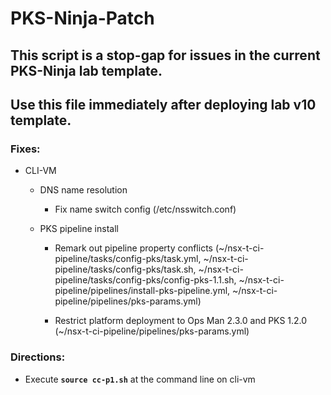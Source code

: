 # PKS-Ninja-Patch

## This script is a stop-gap for issues in the current PKS-Ninja lab template.

## Use this file immediately after deploying lab v10 template.

### Fixes:

- CLI-VM
  - DNS name resolution
    - Fix name switch config (/etc/nsswitch.conf)
    
  - PKS pipeline install
    - Remark out pipeline property conflicts (~/nsx-t-ci-pipeline/tasks/config-pks/task.yml, ~/nsx-t-ci-pipeline/tasks/config-pks/task.sh, ~/nsx-t-ci-pipeline/tasks/config-pks/config-pks-1.1.sh, ~/nsx-t-ci-pipeline/pipelines/install-pks-pipeline.yml, ~/nsx-t-ci-pipeline/pipelines/pks-params.yml)

    - Restrict platform deployment to Ops Man 2.3.0 and PKS 1.2.0 (~/nsx-t-ci-pipeline/pipelines/pks-params.yml)
    
### Directions:

- Execute **`source cc-p1.sh`** at the command line on cli-vm
